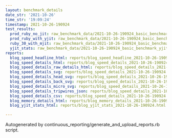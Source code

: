 ```yaml
---
layout: benchmark_details
date_str: '2021-10-26'
time_str: '19:09:24'
timestamp: 2021-10-26-190924
test_results:
  prod_ruby_no_jit: raw_benchmark_data/2021-10-26-190924_basic_benchmark_prod_ruby_no_jit.json
  prod_ruby_with_yjit: raw_benchmark_data/2021-10-26-190924_basic_benchmark_prod_ruby_with_yjit.json
  ruby_30_with_mjit: raw_benchmark_data/2021-10-26-190924_basic_benchmark_ruby_30_with_mjit.json
  yjit_stats: raw_benchmark_data/2021-10-26-190924_basic_benchmark_yjit_stats.json
reports:
  blog_speed_headline_html: reports/blog_speed_headline_2021-10-26-190924.html
  blog_speed_details_html: reports/blog_speed_details_2021-10-26-190924.html
  blog_speed_details_raw_details_html: reports/blog_speed_details_2021-10-26-190924.raw_details.html
  blog_speed_details_svg: reports/blog_speed_details_2021-10-26-190924.svg
  blog_speed_details_head_svg: reports/blog_speed_details_2021-10-26-190924.head.svg
  blog_speed_details_back_svg: reports/blog_speed_details_2021-10-26-190924.back.svg
  blog_speed_details_micro_svg: reports/blog_speed_details_2021-10-26-190924.micro.svg
  blog_speed_details_tripwires_json: reports/blog_speed_details_2021-10-26-190924.tripwires.json
  blog_speed_details_csv: reports/blog_speed_details_2021-10-26-190924.csv
  blog_memory_details_html: reports/blog_memory_details_2021-10-26-190924.html
  blog_yjit_stats_html: reports/blog_yjit_stats_2021-10-26-190924.html

---
```

Autogenerated by continuous_reporting/generate_and_upload_reports.rb script.
